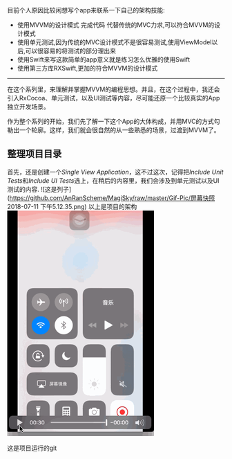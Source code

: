 目前个人原因比较闲想写个app来联系一下自己的架构技能:
  - 使用MVVM的设计模式  完成代码 代替传统的MVC力求,可以符合MVVM的设计模式
  - 使用单元测试,因为传统的MVC设计模式不是很容易测试,使用ViewModel以后,可以很容易的将测试的部分理出来
  - 使用Swift来写这款简单的app意义就是练习怎么优雅的使用Swift
  - 使用第三方库RXSwift,更加的符合MVVM的设计模式
---

在这个系列里，来理解并掌握MVVM的编程思想。并且，在这个过程中，我还会引入RxCocoa、单元测试，以及UI测试等内容，尽可能还原一个比较真实的App独立开发场景。

作为整个系列的开始，我们先了解一下这个App的大体构成，并用MVC的方式勾勒出一个轮廓。这样，我们就会很自然的从一些熟悉的场景，过渡到MVVM了。

## 整理项目目录

首先，还是创建一个*Single View Application*，这不过这次，记得把*Include Unit Tests*和*Include UI Tests*选上，在稍后的内容里，我们会涉及到单元测试以及UI测试的内容.
![这是列子](https://github.com/AnRanScheme/MagiSky/raw/master/Gif-Pic/屏幕快照 2018-07-11 下午5.12.35.png)
以上是项目的架构
![Untitled.gif](https://github.com/AnRanScheme/MagiSky/raw/master/Gif-Pic/Untitled.gif)

这是项目运行的git



